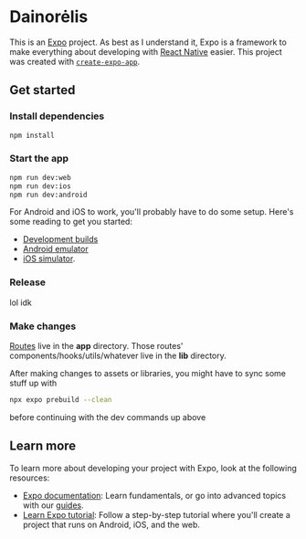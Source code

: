 # Dainorėlis

This is an [Expo](https://expo.dev) project. As best as I understand it, Expo is a framework to make everything about developing with [React Native](https://reactnative.dev/) easier. This project was created with [`create-expo-app`](https://www.npmjs.com/package/create-expo-app).

## Get started

### Install dependencies

```bash
npm install
```

### Start the app

```bash
npm run dev:web
npm run dev:ios
npm run dev:android
```

For Android and iOS to work, you'll probably have to do some setup. Here's some reading to get you started:

- [Development builds](https://docs.expo.dev/develop/development-builds/introduction/)
- [Android emulator](https://docs.expo.dev/workflow/android-studio-emulator/)
- [iOS simulator](https://docs.expo.dev/workflow/ios-simulator/).

### Release

lol idk

### Make changes

[Routes](https://docs.expo.dev/router/introduction) live in the **app** directory. Those routes' components/hooks/utils/whatever live in the **lib** directory.

After making changes to assets or libraries, you might have to sync some stuff up with

```bash
npx expo prebuild --clean
```

before continuing with the dev commands up above

## Learn more

To learn more about developing your project with Expo, look at the following resources:

- [Expo documentation](https://docs.expo.dev/): Learn fundamentals, or go into advanced topics with our [guides](https://docs.expo.dev/guides).
- [Learn Expo tutorial](https://docs.expo.dev/tutorial/introduction/): Follow a step-by-step tutorial where you'll create a project that runs on Android, iOS, and the web.
